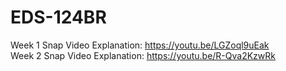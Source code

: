 # EDS-124BR

Week 1 Snap Video Explanation: https://youtu.be/LGZoql9uEak
<br>
Week 2 Snap Video Explanation: https://youtu.be/R-Qva2KzwRk
